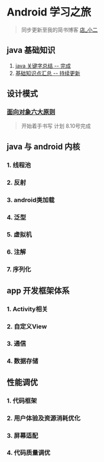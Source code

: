 # Android 学习之旅
 
> 同步更新至我的简书博客 [店_小二](https://www.jianshu.com/u/4f41fb3d2e5f)

## java 基础知识

1. [java 关键字总结 -- 完成](https://github.com/mrlsm/Note/blob/master/java/java_keyword.md)
2. [基础知识点汇总 -- 持续更新](https://github.com/mrlsm/Note/blob/master/java/java_kownledge_point.md)

## 设计模式

### [面向对象六大原则](https://github.com/mrlsm/Note/blob/master/designPatterns/six_principles.md)

> 开始着手书写 计划 8.10号完成

## java 与 android 内核

### 1. 线程池

### 2. 反射

### 3. android类加载

### 4. 泛型

### 5. 虚拟机

### 6. 注解

### 7. 序列化

## app 开发框架体系

### 1. Activity相关

### 2. 自定义View

### 3. 通信

### 4. 数据存储

## 性能调优

### 1. 代码框架

### 2. 用户体验及资源消耗优化

### 3. 屏幕适配

### 4. 代码质量调优

